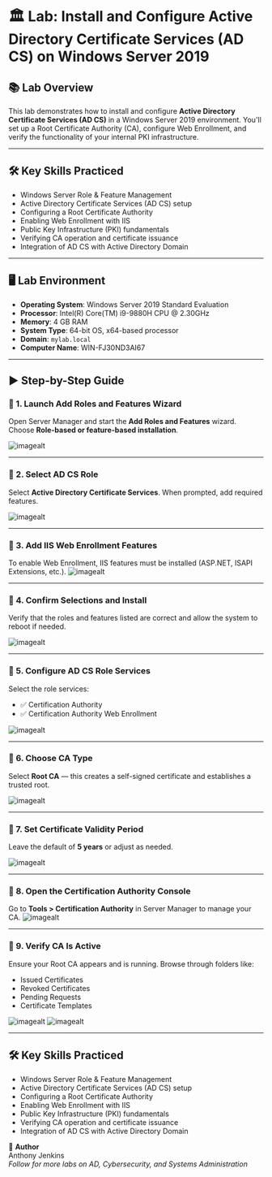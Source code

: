 # 🏛️ Lab: Install and Configure Active Directory Certificate Services (AD CS) on Windows Server 2019

## 📚 Lab Overview
This lab demonstrates how to install and configure **Active Directory Certificate Services (AD CS)** in a Windows Server 2019 environment. You'll set up a Root Certificate Authority (CA), configure Web Enrollment, and verify the functionality of your internal PKI infrastructure.

---

## 🛠️ Key Skills Practiced
- Windows Server Role & Feature Management  
- Active Directory Certificate Services (AD CS) setup  
- Configuring a Root Certificate Authority  
- Enabling Web Enrollment with IIS  
- Public Key Infrastructure (PKI) fundamentals  
- Verifying CA operation and certificate issuance  
- Integration of AD CS with Active Directory Domain

---

## 🖥️ Lab Environment
- **Operating System**: Windows Server 2019 Standard Evaluation  
- **Processor**: Intel(R) Core(TM) i9-9880H CPU @ 2.30GHz  
- **Memory**: 4 GB RAM  
- **System Type**: 64-bit OS, x64-based processor  
- **Domain**: `mylab.local`  
- **Computer Name**: WIN-FJ30ND3AI67  



---

## ▶️ Step-by-Step Guide

### 🔹 1. Launch Add Roles and Features Wizard  
Open Server Manager and start the **Add Roles and Features** wizard. Choose **Role-based or feature-based installation**.

![imagealt](https://github.com/techtracker619/adcs/blob/3ab998792bbf49db2b8998711e90ca5f4d81b5d7/screenshots/VirtualBox_AC-DC-SERVER_27_06_2025_22_38_51.png)

---

### 🔹 2. Select AD CS Role  
Select **Active Directory Certificate Services**. When prompted, add required features.

![imagealt](https://github.com/techtracker619/adcs/blob/3ab998792bbf49db2b8998711e90ca5f4d81b5d7/screenshots/VirtualBox_AC-DC-SERVER_27_06_2025_22_25_08.png)

---

### 🔹 3. Add IIS Web Enrollment Features  
To enable Web Enrollment, IIS features must be installed (ASP.NET, ISAPI Extensions, etc.).
![imagealt](https://github.com/techtracker619/adcs/blob/3ab998792bbf49db2b8998711e90ca5f4d81b5d7/screenshots/VirtualBox_AC-DC-SERVER_27_06_2025_22_25_47.png)

---

### 🔹 4. Confirm Selections and Install  
Verify that the roles and features listed are correct and allow the system to reboot if needed.

![imagealt](https://github.com/techtracker619/adcs/blob/3ab998792bbf49db2b8998711e90ca5f4d81b5d7/screenshots/VirtualBox_AC-DC-SERVER_27_06_2025_22_26_29.png)


---

### 🔹 5. Configure AD CS Role Services  
Select the role services:
- ✅ Certification Authority  
- ✅ Certification Authority Web Enrollment

![imagealt](https://github.com/techtracker619/adcs/blob/3ab998792bbf49db2b8998711e90ca5f4d81b5d7/screenshots/VirtualBox_AC-DC-SERVER_27_06_2025_22_34_14.png)

---

### 🔹 6. Choose CA Type  
Select **Root CA** — this creates a self-signed certificate and establishes a trusted root.

![imagealt](https://github.com/techtracker619/adcs/blob/3ab998792bbf49db2b8998711e90ca5f4d81b5d7/screenshots/VirtualBox_AC-DC-SERVER_27_06_2025_22_34_52.png)

---

### 🔹 7. Set Certificate Validity Period  
Leave the default of **5 years** or adjust as needed.

![imagealt](https://github.com/techtracker619/adcs/blob/3ab998792bbf49db2b8998711e90ca5f4d81b5d7/screenshots/VirtualBox_AC-DC-SERVER_27_06_2025_22_35_52.png)

---

### 🔹 8. Open the Certification Authority Console  
Go to **Tools > Certification Authority** in Server Manager to manage your CA.
![imagealt](https://github.com/techtracker619/adcs/blob/3ab998792bbf49db2b8998711e90ca5f4d81b5d7/screenshots/VirtualBox_AC-DC-SERVER_27_06_2025_22_38_51.png)


---

### 🔹 9. Verify CA Is Active  
Ensure your Root CA appears and is running. Browse through folders like:
- Issued Certificates  
- Revoked Certificates  
- Pending Requests  
- Certificate Templates

![imagealt](https://github.com/techtracker619/adcs/blob/3ab998792bbf49db2b8998711e90ca5f4d81b5d7/screenshots/VirtualBox_AC-DC-SERVER_27_06_2025_22_39_25.png)
![imagealt](https://github.com/techtracker619/adcs/blob/3ab998792bbf49db2b8998711e90ca5f4d81b5d7/screenshots/VirtualBox_AC-DC-SERVER_27_06_2025_22_39_43.png)

---

## 🛠️ Key Skills Practiced
- Windows Server Role & Feature Management  
- Active Directory Certificate Services (AD CS) setup  
- Configuring a Root Certificate Authority  
- Enabling Web Enrollment with IIS  
- Public Key Infrastructure (PKI) fundamentals  
- Verifying CA operation and certificate issuance  
- Integration of AD CS with Active Directory Domain

🤝 **Author**  
Anthony Jenkins  
*Follow for more labs on AD, Cybersecurity, and Systems Administration*


